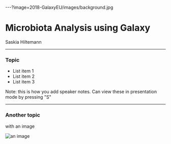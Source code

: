 ---?image=2018-GalaxyEU/images/background.jpg

# Microbiota Analysis using Galaxy 

Saskia Hiltemann <!-- .element: class="whitetext" -->

---

### Topic

- List item 1
- List item 2
- List item 3

Note:
this is how you add speaker notes. Can view these in presentation mode by pressing "S"

---

### Another topic

with an image

![an image](https://imgs.xkcd.com/comics/dna.png)
